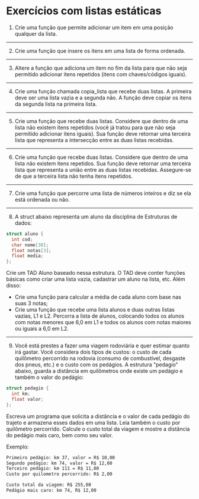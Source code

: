 # Exercícios com listas estáticas

1) Crie uma função que permite adicionar um item em uma posição qualquer da lista.

___

2) Crie uma função que insere os itens em uma lista de forma ordenada.

___

3) Altere a função que adiciona um item no fim da lista para que não seja permitido adicionar itens repetidos (itens com chaves/códigos iguais).

___

4) Crie uma função chamada copia_lista que recebe duas listas. A primeira deve ser uma lista vazia e a segunda não. A função deve copiar os itens da segunda lista na primeira lista.

___

5) Crie uma função que recebe duas listas. Considere que dentro de uma lista não existem itens repetidos (você já tratou para que não seja permitido adicionar itens iguais). Sua função deve retornar uma terceira lista que representa a intersecção entre as duas listas recebidas.

___

6) Crie uma função que recebe duas listas. Considere que dentro de uma lista não existem itens repetidos. Sua função deve retornar uma terceira lista que representa a união entre as duas listas recebidas. Assegure-se de que a terceira lista não tenha itens repetidos.

___

7) Crie uma função que percorre uma lista de números inteiros e diz se ela está ordenada ou não.

___

8) A struct abaixo representa um aluno da disciplina de Estruturas de dados: 
```c
struct aluno {
  int cod;
  char nome[30];
  float notas[3];
  float media;
};
```

Crie um TAD Aluno baseado nessa estrutura. O TAD deve conter funções básicas como criar uma lista vazia, cadastrar um aluno na lista, etc. Além disso:
- Crie uma função para calcular a média de cada aluno com base nas suas 3 notas;
- Crie uma função que recebe uma lista alunos e duas outras listas vazias, L1 e L2. Percorra a lista de alunos, colocando todos os alunos com notas menores que 6,0 em L1 e todos os alunos com notas maiores ou iguais a 6,0 em L2.
___

9) Você está prestes a fazer uma viagem rodoviária e quer estimar quanto irá gastar. Você considera dois tipos de custos: o custo de cada quilômetro percorrido na rodovia (consumo de combustível, desgaste dos pneus, etc.) e o custo com os pedágios. A estrutura "pedagio" abaixo, guarda a distância em quilômetros onde existe um pedágio e também o valor do pedágio:
```c
struct pedagio {
  int km;
  float valor;
};
```
Escreva um programa que solicita a distância e o valor de cada pedágio do trajeto e armazena esses dados em uma lista. Leia também o custo por quilômetro percorrido. Calcule o custo total da viagem e mostre a distância do pedágio mais caro, bem como seu valor.

Exemplo:
```diff
Primeiro pedágio: km 37, valor = R$ 10,00
Segundo pedágio: km 74, valor = R$ 12,00
Terceiro pedágio: km 111 = R$ 11,00
Custo por quilometro percorrido: R$ 2,00

Custo total da viagem: R$ 255,00
Pedágio mais caro: km 74, R$ 12,00
```

